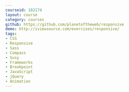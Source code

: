 ```yaml
---
courseid: 182174
layout: course
category: courses
github: https://github.com/planetoftheweb/responsive
demo: http://iviewsource.com/exercises/responsive/
tags:
- CSS
- Responsive
- Sass
- Compass
- Susy
- Frameworks
- Breakpoint
- JavaScript
- jQuery
- Animation
---
```

